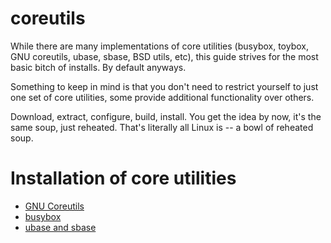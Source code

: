 # coreutils

While there are many implementations of core utilities (busybox, toybox, GNU coreutils, ubase, sbase, BSD utils, etc), this guide strives for the most basic bitch of installs.
By default anyways.

Something to keep in mind is that you don't need to restrict yourself to just one set of core utilities, some provide additional functionality over others.

Download, extract, configure, build, install. You get the idea by now, it's the same soup, just reheated. That's literally all Linux is -- a bowl of reheated soup.

# Installation of core utilities

- [GNU Coreutils](gnu)
- [busybox](busybox)
- [ubase and sbase](suckless)
